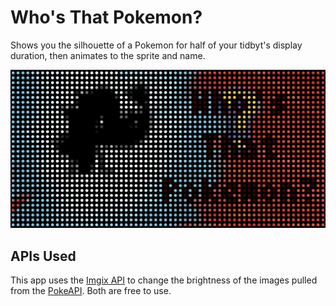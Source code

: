 # Who's That Pokemon?

Shows you the silhouette of a Pokemon for half of your tidbyt's display duration, then animates to the sprite and name.

![Sample WTP](wtp-preview.png)

## APIs Used

This app uses the [Imgix API](https://docs.imgix.com/apis/rendering) to change the brightness of the images pulled from the [PokeAPI](https://pokeapi.co/). Both are free to use.